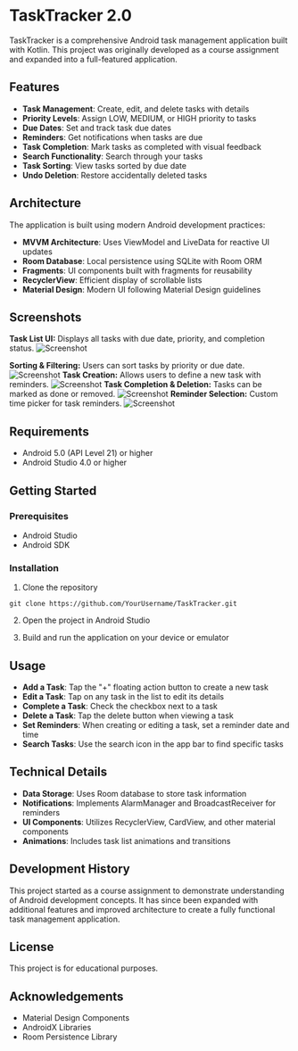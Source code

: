 # TaskTracker 2.0

TaskTracker is a comprehensive Android task management application built with Kotlin. This project was originally developed as a course assignment and expanded into a full-featured application.

## Features

- **Task Management**: Create, edit, and delete tasks with details
- **Priority Levels**: Assign LOW, MEDIUM, or HIGH priority to tasks
- **Due Dates**: Set and track task due dates
- **Reminders**: Get notifications when tasks are due
- **Task Completion**: Mark tasks as completed with visual feedback
- **Search Functionality**: Search through your tasks
- **Task Sorting**: View tasks sorted by due date
- **Undo Deletion**: Restore accidentally deleted tasks

## Architecture

The application is built using modern Android development practices:

- **MVVM Architecture**: Uses ViewModel and LiveData for reactive UI updates
- **Room Database**: Local persistence using SQLite with Room ORM
- **Fragments**: UI components built with fragments for reusability
- **RecyclerView**: Efficient display of scrollable lists
- **Material Design**: Modern UI following Material Design guidelines

## Screenshots

**Task List UI:** Displays all tasks with due date, priority, and completion status. ![Screenshot](https://github.com/CJ020328/TaskTrackerApp/blob/main/TTAScreenShot/TTA_img1.png)

**Sorting & Filtering:** Users can sort tasks by priority or due date. ![Screenshot](https://github.com/CJ020328/TaskTrackerApp/blob/main/TTAScreenShot/TTA_img2.png)
**Task Creation:** Allows users to define a new task with reminders. ![Screenshot](link_to_3.png)
**Task Completion & Deletion:** Tasks can be marked as done or removed. ![Screenshot](link_to_4.png)
**Reminder Selection:** Custom time picker for task reminders. ![Screenshot](link_to_5.png)

## Requirements

- Android 5.0 (API Level 21) or higher
- Android Studio 4.0 or higher

## Getting Started

### Prerequisites

- Android Studio
- Android SDK

### Installation

1. Clone the repository
```
git clone https://github.com/YourUsername/TaskTracker.git
```

2. Open the project in Android Studio

3. Build and run the application on your device or emulator

## Usage

- **Add a Task**: Tap the "+" floating action button to create a new task
- **Edit a Task**: Tap on any task in the list to edit its details
- **Complete a Task**: Check the checkbox next to a task
- **Delete a Task**: Tap the delete button when viewing a task
- **Set Reminders**: When creating or editing a task, set a reminder date and time
- **Search Tasks**: Use the search icon in the app bar to find specific tasks

## Technical Details

- **Data Storage**: Uses Room database to store task information
- **Notifications**: Implements AlarmManager and BroadcastReceiver for reminders
- **UI Components**: Utilizes RecyclerView, CardView, and other material components
- **Animations**: Includes task list animations and transitions

## Development History

This project started as a course assignment to demonstrate understanding of Android development concepts. It has since been expanded with additional features and improved architecture to create a fully functional task management application.

## License

This project is for educational purposes.

## Acknowledgements

- Material Design Components
- AndroidX Libraries
- Room Persistence Library 
